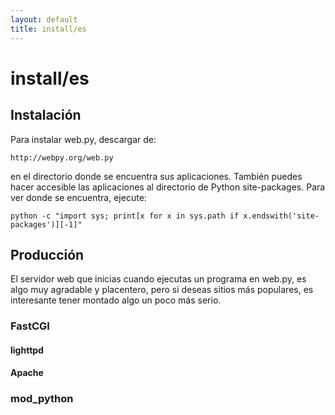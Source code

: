 ```yaml
---
layout: default
title: install/es
---
```


# install/es

## Instalación

Para instalar web.py, descargar de:
    
    http://webpy.org/web.py

en el directorio donde se encuentra sus aplicaciones. También puedes hacer accesible las aplicaciones al directorio de Python site-packages. Para ver donde se encuentra, ejecute:

    python -c "import sys; print[x for x in sys.path if x.endswith('site-packages')][-1]"
## Producción

El servidor web que inicias cuando ejecutas un programa en web.py, es algo muy agradable y placentero, pero si deseas sitios más populares, es interesante tener montado algo un poco más serio.

### FastCGI



#### lighttpd



#### Apache



### mod_python